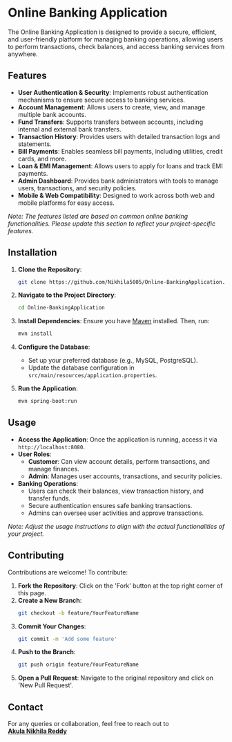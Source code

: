 # Online Banking Application

The Online Banking Application is designed to provide a secure, efficient, and user-friendly platform for managing banking operations, allowing users to perform transactions, check balances, and access banking services from anywhere.


## Features

- **User Authentication & Security**: Implements robust authentication mechanisms to ensure secure access to banking services.
- **Account Management**: Allows users to create, view, and manage multiple bank accounts.
- **Fund Transfers**: Supports transfers between accounts, including internal and external bank transfers.
- **Transaction History**: Provides users with detailed transaction logs and statements.
- **Bill Payments**: Enables seamless bill payments, including utilities, credit cards, and more.
- **Loan & EMI Management**: Allows users to apply for loans and track EMI payments.
- **Admin Dashboard**: Provides bank administrators with tools to manage users, transactions, and security policies.
- **Mobile & Web Compatibility**: Designed to work across both web and mobile platforms for easy access.

*Note: The features listed are based on common online banking functionalities. Please update this section to reflect your project-specific features.*

## Installation

1. **Clone the Repository**:
   ```bash
   git clone https://github.com/Nikhila5005/Online-BankingApplication.git
   ```
2. **Navigate to the Project Directory**:
   ```bash
   cd Online-BankingApplication
   ```
3. **Install Dependencies**:
   Ensure you have [Maven](https://maven.apache.org/) installed. Then, run:
   ```bash
   mvn install
   ```
4. **Configure the Database**:
   - Set up your preferred database (e.g., MySQL, PostgreSQL).
   - Update the database configuration in `src/main/resources/application.properties`.

5. **Run the Application**:
   ```bash
   mvn spring-boot:run
   ```

## Usage

- **Access the Application**:
  Once the application is running, access it via `http://localhost:8080`.
- **User Roles**:
  - **Customer**: Can view account details, perform transactions, and manage finances.
  - **Admin**: Manages user accounts, transactions, and security policies.
- **Banking Operations**:
  - Users can check their balances, view transaction history, and transfer funds.
  - Secure authentication ensures safe banking transactions.
  - Admins can oversee user activities and approve transactions.

*Note: Adjust the usage instructions to align with the actual functionalities of your project.*

## Contributing

Contributions are welcome! To contribute:

1. **Fork the Repository**: Click on the 'Fork' button at the top right corner of this page.
2. **Create a New Branch**:
   ```bash
   git checkout -b feature/YourFeatureName
   ```
3. **Commit Your Changes**:
   ```bash
   git commit -m 'Add some feature'
   ```
4. **Push to the Branch**:
   ```bash
   git push origin feature/YourFeatureName
   ```
5. **Open a Pull Request**: Navigate to the original repository and click on 'New Pull Request'.

## Contact

For any queries or collaboration, feel free to reach out to  
[**Akula Nikhila Reddy**](mailto:nikhilareddy5005@gmail.com)

